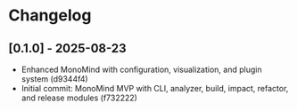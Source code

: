 # Changelog

## [0.1.0] - 2025-08-23

- Enhanced MonoMind with configuration, visualization, and plugin system (d9344f4)
- Initial commit: MonoMind MVP with CLI, analyzer, build, impact, refactor, and release modules (f732222)

